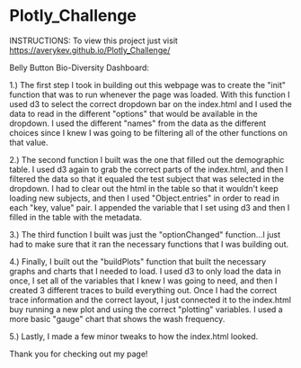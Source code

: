 # Plotly_Challenge

INSTRUCTIONS:  To view this project just visit https://averykev.github.io/Plotly_Challenge/

Belly Button Bio-Diversity Dashboard: 

1.)  The first step I took in building out this webpage was to create the "init" function that was to run whenever the page was loaded.  With this function I used
d3 to select the correct dropdown bar on the index.html and I used the data to read in the different "options" that would be available in the dropdown.  I used the 
different "names" from the data as the different choices since I knew I was going to be filtering all of the other functions on that value.

2.)  The second function I built was the one that filled out the demographic table.  I used d3 again to grab the correct parts of the index.html, and then I filtered the data
so that it equaled the test subject that was selected in the dropdown.  I had to clear out the html in the table so that it wouldn't keep loading new subjects, and then
I used "Object.entries" in order to read in each "key, value" pair.  I appended the variable that I set using d3 and then I filled in the table with the metadata.

3.)  The third function I built was just the "optionChanged" function...I just had to make sure that it ran the necessary functions that I was building out.

4.)  Finally, I built out the "buildPlots" function that built the necessary graphs and charts that I needed to load.  I used d3 to only load the data in once, I set all of
the variables that I knew I was going to need, and then I created 3 different traces to build everything out.  Once I had the correct trace information and the correct layout,
I just connected it to the index.html buy running a new plot and using the correct "plotting" variables.  I used a more basic "gauge" chart that shows the wash frequency.

5.)  Lastly, I made a few minor tweaks to how the index.html looked.

Thank you for checking out my page!